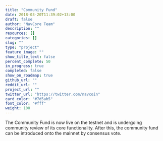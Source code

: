 ```yaml
---
title: "Community Fund"
date: 2018-03-20T11:39:02+13:00
draft: false
author: "NavCore Team"
description: ""
resources: []
categories: []
slug: ""
type: "project"
feature_image: ""
show_title_text: false
percent_complete: 50
in_progress: true
completed: false
show_on_roadmap: true
github_url: ""
reddit_url: ""
project_url: ""
twitter_url: "https://twitter.com/navcoin"
card_color: "#7d5ab5"
font_color: "#fff"
weight: 100
---
```


The Community Fund is now live on the testnet and is undergoing community review of its core functionality. After this, the community fund can be introduced onto the mainnet by consensus vote.
<!--more-->

